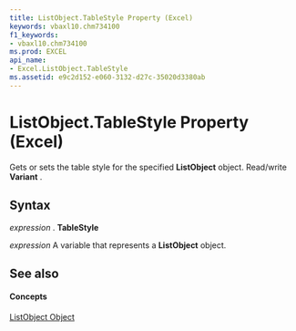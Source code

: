 ```yaml
---
title: ListObject.TableStyle Property (Excel)
keywords: vbaxl10.chm734100
f1_keywords:
- vbaxl10.chm734100
ms.prod: EXCEL
api_name:
- Excel.ListObject.TableStyle
ms.assetid: e9c2d152-e060-3132-d27c-35020d3380ab
---
```



# ListObject.TableStyle Property (Excel)

Gets or sets the table style for the specified  **ListObject** object. Read/write **Variant** .


## Syntax

 _expression_ . **TableStyle**

 _expression_ A variable that represents a **ListObject** object.


## See also


#### Concepts


[ListObject Object](listobject-object-excel.md)


